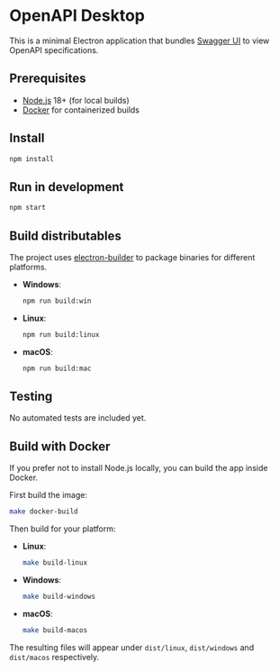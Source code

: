# OpenAPI Desktop

This is a minimal Electron application that bundles [Swagger UI](https://github.com/swagger-api/swagger-ui) to view OpenAPI specifications.

## Prerequisites
- [Node.js](https://nodejs.org/) 18+ (for local builds)
- [Docker](https://www.docker.com/) for containerized builds

## Install
```bash
npm install
```

## Run in development
```bash
npm start
```

## Build distributables
The project uses [electron-builder](https://www.electron.build/) to package binaries for different platforms.

- **Windows**:
  ```bash
  npm run build:win
  ```
- **Linux**:
  ```bash
  npm run build:linux
  ```
- **macOS**:
  ```bash
  npm run build:mac
  ```

## Testing
No automated tests are included yet.

## Build with Docker
If you prefer not to install Node.js locally, you can build the app inside Docker.

First build the image:
```bash
make docker-build
```

Then build for your platform:
- **Linux**:
  ```bash
  make build-linux
  ```
- **Windows**:
  ```bash
  make build-windows
  ```
- **macOS**:
  ```bash
  make build-macos
  ```

The resulting files will appear under `dist/linux`, `dist/windows` and `dist/macos` respectively.
